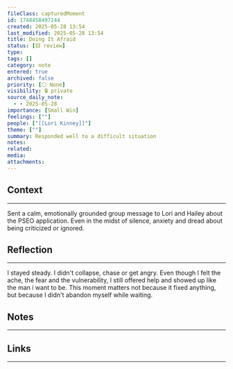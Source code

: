 ```yaml
---
fileClass: capturedMoment
id: 1748458497244
created: 2025-05-28 13:54
last_modified: 2025-05-28 13:54
title: Doing It Afraid
status: [🟨 review]
type: 
tags: []
category: note
entered: true
archived: false
priority: [⚪ None]
visibility: 🔒 private
source_daily_note:
  - - 2025-05-28
importance: [Small Win]
feelings: [""]
people: ["[[Lori Kinney]]"]
theme: [""]
summary: Responded well to a difficult situation
notes: 
related: 
media: 
attachments:
---
```


## Context
---
Sent a calm, emotionally grounded group message to Lori and Hailey about the PSEO application. Even in the midst of silence, anxiety and dread about being criticized or ignored.

## Reflection
---
I stayed steady. I didn't collapse, chase or get angry. Even though I felt the ache, the fear and the vulnerability, I still offered help and showed up like the man i want to be. This moment matters not because it fixed anything, but because I didn't abandon myself while waiting.  

## Notes 
---

## Links
---


